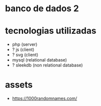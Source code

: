 # banco de dados 2

# tecnologias utilizadas
- php (server)
- ? js (client)
- ? svg (client)
- mysql (relational database)
- ? sleekdb (non relational database)


# assets
- https://1000randomnames.com/